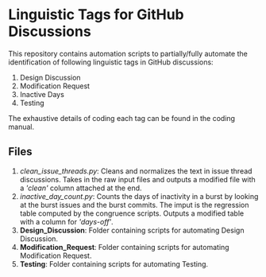 # Linguistic Tags for GitHub Discussions
This repository contains automation scripts to partially/fully automate the identification of following linguistic tags in GitHub discussions:

 1. Design Discussion
 2. Modification Request
 3. Inactive Days
 4. Testing

The exhaustive details of coding each tag can be found in the coding manual.

## Files
1. *clean_issue_threads.py*: Cleans and normalizes the text in issue thread discussions. Takes in the raw input files and outputs a modified file with a *'clean'* column attached at the end.
2. *inactive_day_count.py*: Counts the days of inactivity in a burst by looking at the burst issues and the burst commits. The imput is the regression table computed by the congruence scripts. Outputs a modified table with a column for *'days-off'*.
3. **Design_Discussion**: Folder containing scripts for automating Design Discussion.
4. **Modification_Request**:  Folder containing scripts for automating Modification Request.
5. **Testing**:  Folder containing scripts for automating Testing.
